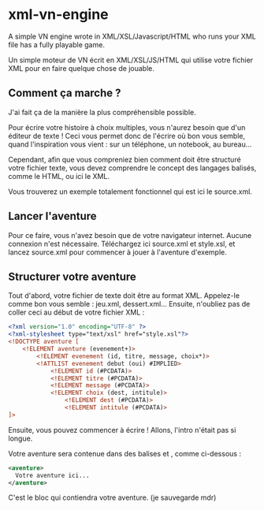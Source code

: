 # xml-vn-engine
A simple VN engine wrote in XML/XSL/Javascript/HTML who runs your XML file has a fully playable game.

Un simple moteur de VN écrit en XML/XSL/JS/HTML qui utilise votre fichier XML pour en faire quelque chose de jouable.

## Comment ça marche ?
J'ai fait ça de la manière la plus compréhensible possible. 

Pour écrire votre histoire à choix multiples, vous n'aurez besoin que d'un éditeur de texte ! Ceci vous permet donc 
de l'écrire où bon vous semble, quand l'inspiration vous vient : sur un téléphone, un notebook, au bureau...

Cependant, afin que vous compreniez bien comment doit être structuré votre fichier texte, vous devez comprendre 
le concept des langages balisés, comme le HTML, ou ici le XML.

Vous trouverez un exemple totalement fonctionnel qui est ici le source.xml.

## Lancer l'aventure
Pour ce faire, vous n'avez besoin que de votre navigateur internet. Aucune connexion n'est nécessaire. Téléchargez ici source.xml et style.xsl, et lancez source.xml pour commencer à jouer à l'aventure d'exemple.

## Structurer votre aventure
Tout d'abord, votre fichier de texte doit être au format XML. Appelez-le comme bon vous semble : jeu.xml, dessert.xml...
Ensuite, n'oubliez pas de coller ceci au début de votre fichier XML : 
```xml
<?xml version="1.0" encoding="UTF-8" ?>
<?xml-stylesheet type="text/xsl" href="style.xsl"?>
<!DOCTYPE aventure [
	<!ELEMENT aventure (evenement+)>
		<!ELEMENT evenement (id, titre, message, choix*)>
		<!ATTLIST evenement	debut (oui) #IMPLIED>
			<!ELEMENT id (#PCDATA)>
			<!ELEMENT titre (#PCDATA)>
			<!ELEMENT message (#PCDATA)>
			<!ELEMENT choix (dest, intitule)>
				<!ELEMENT dest (#PCDATA)>
				<!ELEMENT intitule (#PCDATA)>
]>
```
Ensuite, vous pouvez commencer à écrire ! Allons, l'intro n'était pas si longue.

Votre aventure sera contenue dans des balises <aventure> et </aventure>, comme ci-dessous :
```xml
<aventure>
  Votre aventure ici...
</aventure>
```

C'est le bloc qui contiendra votre aventure. (je sauvegarde mdr)
